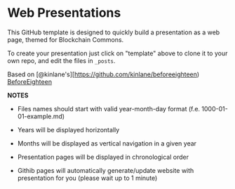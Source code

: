 # Web Presentations

This GitHub template is designed to quickly build a presentation as a web page, themed for Blockchain Commons.

To create your presentation just click on "template" above to clone it to your own repo, and edit the files in `_posts`.

Based on [@kinlane's][https://github.com/kinlane/beforeeighteen) [BeforeEighteen](https://kinlane.github.io/beforeeighteen/#/)

**NOTES**

- Files names should start with valid  year-month-day format (f.e. 1000-01-01-example.md)

- Years will be displayed horizontally  

- Months will be displayed as vertical navigation in a given year

- Presentation pages will be displayed in chronological order

- Githib pages will automatically generate/update website with presentation for you (please wait up to 1 minute)
